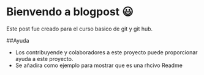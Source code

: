 # Bienvendo a blogpost 😃 
Este post fue creado para el curso basico de git y git hub.

##Ayuda
- Los contribuyende y colaboradores a este proyecto puede proporcionar ayuda a este proyecto.
- Se añadira como ejemplo para mostrar que es una rhcivo Readme